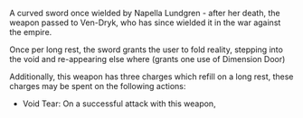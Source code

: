 A curved sword once wielded by Napella Lundgren - after her death, the weapon passed to Ven-Dryk, who has since wielded it in the war against the empire.

Once per long rest, the sword grants the user to fold reality, stepping into the void and re-appearing else where (grants one use of Dimension Door)

Additionally, this weapon has three charges which refill on a long rest, these charges may be spent on the following actions:
- Void Tear: On a successful attack with this weapon, 